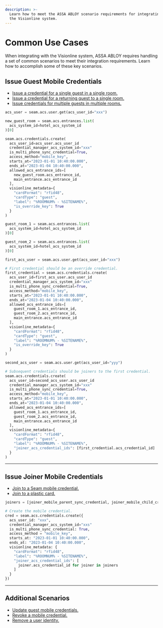```yaml
---
description: >-
  Learn how to meet the ASSA ABLOY scenario requirements for integrating with
  the Visionline system.
---
```


# Common Use Cases

When integrating with the Visionline system, ASSA ABLOY requires handling a set of common scenarios to meet their integration requirements. Learn how to accomplish some of these key scenarios.

## Issue Guest Mobile Credentials

* [Issue a credential for a single guest in a single room.](../../device-and-system-integration-guides/assa-abloy-visionline-access-control-system-in-development/credential-types/issuing-various-types-of-guest-mobile-credentials.md#single-guest-in-a-single-room)
* [Issue a credential for a returning guest to a single room.](../../device-and-system-integration-guides/assa-abloy-visionline-access-control-system-in-development/credential-types/issuing-various-types-of-guest-mobile-credentials.md#returning-guest-to-a-single-room)
* [Issue credentials for multiple guests in multiple rooms.](../../device-and-system-integration-guides/assa-abloy-visionline-access-control-system-in-development/credential-types/issuing-various-types-of-guest-mobile-credentials.md#multiple-guests-in-multiple-rooms)

```python
acs_user = seam.acs.user.get(acs_user_id="xxx")

new_guest_room = seam.acs.entrances.list(
  acs_system_id=hotel_acs_system_id
)[0]

seam.acs.credentials.create(
  acs_user_id=acs_user.acs_user_id
  credential_manager_acs_system_id="xxx"
  is_multi_phone_sync_credential=True,
  access_method="mobile_key",
  starts_at="2023-01-01 10:40:00.000",
  ends_at="2023-01-04 10:40:00.000",
  allowed_acs_entrance_ids=[
    new_guest_room.acs_entrance_id,
    main_entrance.acs_entrance_id
  ],
  visionline_metadata={
    "cardFormat": "rfid48",
    "cardType": "guest",
    "label": "%ROOMNUM% - %SITENAME%",
    "is_override_key": True
  }
)
```

```python
guest_room_1 = seam.acs.entrances.list(
  acs_system_id=hotel_acs_system_id
)[0]

guest_room_2 = seam.acs.entrances.list(
  acs_system_id=hotel_acs_system_id
)[0]

first_acs_user = seam.acs.user.get(acs_user_id="xxx")

# First credential should be an override credential.
first_credential = seam.acs.credentials.create(
  acs_user_id=first_acs_user.acs_user_id
  credential_manager_acs_system_id="xxx"
  is_multi_phone_sync_credential=True,
  access_method="mobile_key",
  starts_at="2023-01-01 10:40:00.000",
  ends_at="2023-01-04 10:40:00.000",
  allowed_acs_entrance_ids=[
    guest_room_1.acs_entrance_id,
    guest_room_2.acs_entrance_id,
    main_entrance.acs_entrance_id
  ],
  visionline_metadata={
    "cardFormat": "rfid48",
    "cardType": "guest",
    "label": "%ROOMNUM% - %SITENAME%",
    "is_override_key": True
  }
)

second_acs_user = seam.acs.user.get(acs_user_id="yyy")

# Subsequent credentials should be joiners to the first credential.
seam.acs.credentials.create(
  acs_user_id=second_acs_user.acs_user_id
  credential_manager_acs_system_id="xxx"
  is_multi_phone_sync_credential=True,
  access_method="mobile_key",
  starts_at="2023-01-01 10:40:00.000",
  ends_at="2023-01-04 10:40:00.000",
  allowed_acs_entrance_ids=[
    guest_room_1.acs_entrance_id,
    guest_room_2.acs_entrance_id,
    main_entrance.acs_entrance_id
  ],
  visionline_metadata={
    "cardFormat": "rfid48",
    "cardType": "guest",
    "label": "%ROOMNUM% - %SITENAME%",
    "joiner_acs_credential_ids": [first_credential.acs_credential_id]
  }
)
```

***

## Issue Joiner Mobile Credentials

* [Join to a Seam mobile credential.](../../device-and-system-integration-guides/assa-abloy-visionline-access-control-system-in-development/credential-types/issuing-various-types-of-guest-joiner-mobile-credentials.md#join-to-a-seam-mobile-credential)
* [Join to a plastic card.](../../device-and-system-integration-guides/assa-abloy-visionline-access-control-system-in-development/credential-types/issuing-various-types-of-guest-joiner-mobile-credentials.md#join-to-a-plastic-card)

```python
joiners = [joiner_mobile_parent_sync_credential, joiner_mobile_child_credential]

# Create the mobile credential.
cred = seam.acs.credentials.create({
  acs_user_id: "xxx",
  credential_manager_acs_system_id="xxs"
  is_multi_phone_sync_credential: True,
  access_method = "mobile_key",
  starts_at: "2023-01-01 10:40:00.000",
  ends_at: "2023-01-04 10:40:00.000",
  visionline_metadata: {
    "cardFormat": "rfid48",
    "label": "%ROOMNUM% - %SITENAME%",
    "joiner_acs_credential_ids": [
      joiner.acs_credential_id for joiner in joiners
    ]
  }
})
```

***

## Additional Scenarios

* [Update guest mobile credentials.](../../device-and-system-integration-guides/assa-abloy-visionline-access-control-system-in-development/credential-types/updating-guest-mobile-credentials.md)
* [Revoke a mobile credential.](../../device-and-system-integration-guides/assa-abloy-visionline-access-control-system-in-development/credential-types/revoking-mobile-credentials.md)
* [Remove a user identity.](../../api-clients/user-identities/delete-a-user-identity.md)

